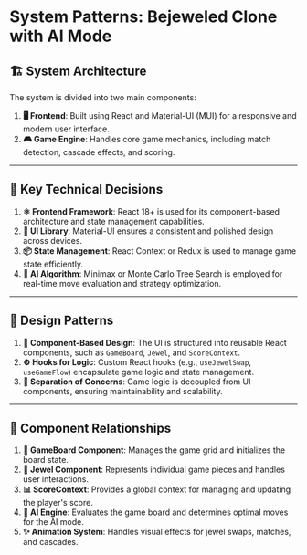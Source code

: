 # System Patterns: Bejeweled Clone with AI Mode

## 🏗️ System Architecture
The system is divided into two main components:
1. **🖥️ Frontend**: Built using React and Material-UI (MUI) for a responsive and modern user interface.
2. **🎮 Game Engine**: Handles core game mechanics, including match detection, cascade effects, and scoring.

---

## 🔑 Key Technical Decisions
1. **⚛️ Frontend Framework**: React 18+ is used for its component-based architecture and state management capabilities.
2. **🎨 UI Library**: Material-UI ensures a consistent and polished design across devices.
3. **📦 State Management**: React Context or Redux is used to manage game state efficiently.
4. **🤖 AI Algorithm**: Minimax or Monte Carlo Tree Search is employed for real-time move evaluation and strategy optimization.

---

## 🧩 Design Patterns
1. **🧱 Component-Based Design**: The UI is structured into reusable React components, such as `GameBoard`, `Jewel`, and `ScoreContext`.
2. **⚙️ Hooks for Logic**: Custom React hooks (e.g., `useJewelSwap`, `useGameFlow`) encapsulate game logic and state management.
3. **🔄 Separation of Concerns**: Game logic is decoupled from UI components, ensuring maintainability and scalability.

---

## 🔗 Component Relationships
1. **🎲 GameBoard Component**: Manages the game grid and initializes the board state.
2. **💎 Jewel Component**: Represents individual game pieces and handles user interactions.
3. **📊 ScoreContext**: Provides a global context for managing and updating the player's score.
4. **🤖 AI Engine**: Evaluates the game board and determines optimal moves for the AI mode.
5. **✨ Animation System**: Handles visual effects for jewel swaps, matches, and cascades.
